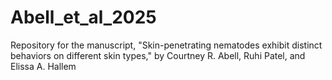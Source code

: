 # Abell_et_al_2025
Repository for the manuscript, "Skin-penetrating nematodes exhibit distinct behaviors on different skin types," by Courtney R. Abell, Ruhi Patel, and Elissa A. Hallem
